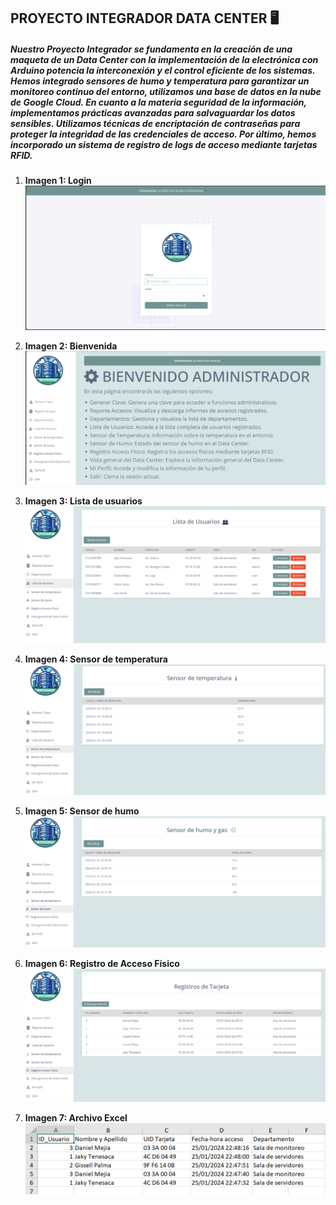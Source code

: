 ## PROYECTO INTEGRADOR  DATA CENTER 🖥️

##### Nuestro Proyecto Integrador se fundamenta en la creación de una maqueta de un Data Center con la implementación de la electrónica con Arduino potencia la interconexión y el control eficiente de los sistemas. Hemos integrado sensores de humo y temperatura para garantizar un monitoreo continuo del entorno, utilizamos una base de datos en la nube de Google Cloud. En cuanto a la materia seguridad de la información, implementamos prácticas avanzadas para salvaguardar los datos sensibles. Utilizamos técnicas de encriptación de contraseñas para proteger la integridad de las credenciales de acceso. Por último, hemos incorporado un sistema de registro de logs de acceso mediante tarjetas RFID. 

1. **Imagen 1: Login**
   ![Los usuarios y administradores deben ingresar con su número de cédula y contraseña](https://raw.githubusercontent.com/Gissellpalma/Gissellpalma.github.io/main/imagenes/im1.png)

2. **Imagen 2: Bienvenida**
   ![Si su rol es administrador observará un mensaje de bienvenida, de la misma forma si es usuario](https://raw.githubusercontent.com/Gissellpalma/Gissellpalma.github.io/main/imagenes/im2.png)

3. **Imagen 3: Lista de usuarios**
   ![En la siguiente tabla se muestran los usuarios registrados en nuestra base de datos](https://raw.githubusercontent.com/Gissellpalma/Gissellpalma.github.io/main/imagenes/im3.png)

4. **Imagen 4: Sensor de temperatura**
   ![Datos obtenidos por el sensor cada que detecta un nivel de temperatura mayor a los 25°](https://raw.githubusercontent.com/Gissellpalma/Gissellpalma.github.io/main/imagenes/im4.png)

5. **Imagen 5: Sensor de humo**
   ![Datos  obtenidos por el sensor cada que detecta un nivel de humo superior a 500](https://raw.githubusercontent.com/Gissellpalma/Gissellpalma.github.io/main/imagenes/im5.png)

6. **Imagen 6: Registro de Acceso Físico**
   ![En esta tabla se registra datos cada vez que un usuario ingrese al data center mediante la tarjera](https://raw.githubusercontent.com/Gissellpalma/Gissellpalma.github.io/main/imagenes/im6.png)

7. **Imagen 7: Archivo Excel**
   ![El archivo Excel contiene información o un reporte de acceso al data ceneter](https://raw.githubusercontent.com/Gissellpalma/Gissellpalma.github.io/main/imagenes/im7.png)
